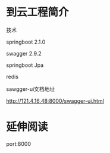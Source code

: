 # 到云工程简介

技术

springboot 2.1.0

swagger 2.9.2

springboot Jpa

redis




sawgger-ui文档地址

http://121.4.16.48:8000/swagger-ui.html


# 延伸阅读

port:8000

